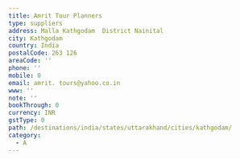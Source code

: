 ```yaml
---
title: Amrit Tour Planners
type: suppliers
address: Malla Kathgodam  District Nainital
city: Kathgodam
country: India
postalCode: 263 126
areaCode: ''
phone: ''
mobile: 0
email: amrit. tours@yahoo.co.in
www: ''
note: ''
bookThrough: 0
currency: INR
gstType: 0
path: /destinations/india/states/uttarakhand/cities/kathgodam/
category:
  - A
---
```


